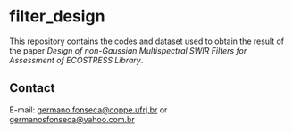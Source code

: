 
# filter_design

This repository contains the codes and dataset used to obtain the result of the paper _Design of non-Gaussian Multispectral SWIR Filters for Assessment of ECOSTRESS Library_.

## Contact

E-mail: germano.fonseca@coppe.ufrj.br or germanosfonseca@yahoo.com.br
